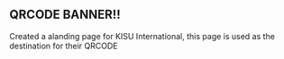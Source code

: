 ## QRCODE BANNER!! 
Created a alanding page for KISU International, this page is used as the destination for their QRCODE
